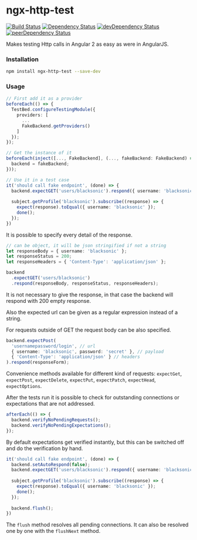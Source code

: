 # ngx-http-test
[![Build Status](https://travis-ci.org/blacksonic/ngx-http-test.svg?branch=master)](https://travis-ci.org/blacksonic/ngx-http-test)
[![Dependency Status](https://david-dm.org/blacksonic/ngx-http-test.svg)](https://david-dm.org/blacksonic/ngx-http-test)
[![devDependency Status](https://david-dm.org/blacksonic/ngx-http-test/dev-status.svg)](https://david-dm.org/blacksonic/ngx-http-test?type=dev)
[![peerDependency Status](https://david-dm.org/blacksonic/ngx-http-test/peer-status.svg)](https://david-dm.org/blacksonic/ngx-http-test?type=peer)

Makes testing Http calls in Angular 2 as easy as were in AngularJS.

### Installation

```bash
npm install ngx-http-test --save-dev
```

### Usage

```typescript
// First add it as a provider
beforeEach(() => {
  TestBed.configureTestingModule({
    providers: [
      ...
      FakeBackend.getProviders()
    ]
  });
});

// Get the instance of it
beforeEach(inject([..., FakeBackend], (..., fakeBackend: FakeBackend) => {
  backend = fakeBackend;
}));

// Use it in a test case
it('should call fake endpoint', (done) => {
  backend.expectGET('users/blacksonic').respond({ username: 'blacksonic' });
  
  subject.getProfile('blacksonic').subscribe((response) => {
    expect(response).toEqual({ username: 'blacksonic' });
    done();
  });
})
```

It is possible to specify every detail of the response.

```typescript
// can be object, it will be json stringified if not a string
let responseBody = { username: 'blacksonic' };
let responseStatus = 200;
let responseHeaders = { 'Content-Type': 'application/json' };

backend
  .expectGET('users/blacksonic')
  .respond(responseBody, responseStatus, responseHeaders);
```

It is not necessary to give the response, in that case the backend will respond with 200 empty response.

Also the expected url can be given as a regular expression instead of a string.

For requests outside of GET the request body can be also specified.

```typescript
backend.expectPost(
  'usernamepassword/login', // url
  { username: 'blacksonic', password: 'secret' }, // payload
  { 'Content-Type': 'application/json' } // headers
).respond(responseForm);
```

Convenience methods available for different kind of requests: 
```expectGet```, ```expectPost```, ```expectDelete```, ```expectPut```, ```expectPatch```, ```expectHead```, ```expectOptions```.

After the tests run it is possible to check for outstanding connections or expectations that are not addressed.

```typescript
afterEach(() => {
  backend.verifyNoPendingRequests();
  backend.verifyNoPendingExpectations();
});
```

By default expectations get verified instantly, but this can be switched off and do the verification by hand.

```typescript
it('should call fake endpoint', (done) => {
  backend.setAutoRespond(false);
  backend.expectGET('users/blacksonic').respond({ username: 'blacksonic' });
  
  subject.getProfile('blacksonic').subscribe((response) => {
    expect(response).toEqual({ username: 'blacksonic' });
    done();
  });
  
  backend.flush();
})
```

The ```flush``` method resolves all pending connections. It can also be resolved one by one with the ```flushNext``` method.
